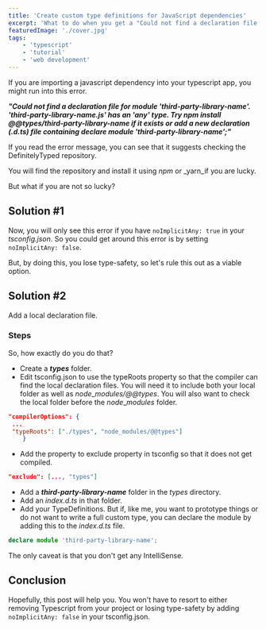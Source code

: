 ```yaml
---
title: 'Create custom type definitions for JavaScript dependencies'
excerpt: 'What to do when you get a "Could not find a declaration file for module" error when the package does not exist in "@types/third-party-library-name" error'
featuredImage: './cover.jpg'
tags:
    - 'typescript'
    - 'tutorial'
    - 'web development'
---
```


If you are importing a javascript dependency into your typescript app, you might run into this error.

_**"Could not find a declaration file for module 'third-party-library-name'. 'third-party-library-name.js' has an 'any' type. Try npm install @@types/third-party-library-name if it exists or add a new declaration (.d.ts) file containing declare module 'third-party-library-name';"**_

If you read the error message, you can see that it suggests checking the DefinitelyTyped repository.

You will find the repository and install it using _npm_ or \_yarn_if you are lucky.

But what if you are not so lucky?

## Solution #1

Now, you will only see this error if you have `noImplicitAny: true` in your _tsconfig.json_. So you could get around this error is by setting `noImplicitAny: false`.

But, by doing this, you lose type-safety, so let's rule this out as a viable option.

## Solution #2

Add a local declaration file.

### Steps

So, how exactly do you do that?

-   Create a **_types_** folder.
-   Edit tsconfig.json to use the typeRoots property so that the compiler can find the local declaration files. You will need it to include both your local folder as well as _node_\__modules/@@types_. You will also want to check the local folder before the _node_\__modules_ folder.

```json
"compilerOptions": {
 ...
 "typeRoots": ["./types", "node_modules/@@types"]
    }
```

-   Add the property to exclude property in tsconfig so that it does not get compiled.

```json
"exclude": [..., "types"]
```

-   Add a **_third-party-library-name_** folder in the _types_ directory.
-   Add an _index.d.ts_ in that folder.
-   Add your TypeDefinitions. But if, like me, you want to prototype things or do not want to write a full custom type, you can declare the module by adding this to the _index.d.ts_ file.

```typescript
declare module 'third-party-library-name';
```

The only caveat is that you don't get any IntelliSense.

## Conclusion

Hopefully, this post will help you. You won't have to resort to either removing Typescript from your project or losing type-safety by adding `noImplicitAny: false` in your tsconfig.json.
